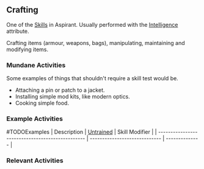 ## Crafting
One of the [Skills](Skills) in Aspirant. Usually performed with the [Intelligence](Stats#Intelligence) attribute.

Crafting items (armour, weapons, bags), manipulating, maintaining and modifying items.

### Mundane Activities
Some examples of things that shouldn't require a skill test would be.
* Attaching a pin or patch to a jacket.
* Installing simple mod kits, like modern optics.
* Cooking simple food.

### Example Activities
#TODOExamples 
| Description                                      | [Untrained](Skills#Untrained) | Skill Modifier |
| ------------------------------------------------ | ----------------------------- | -------------- |


### Relevant Activities
